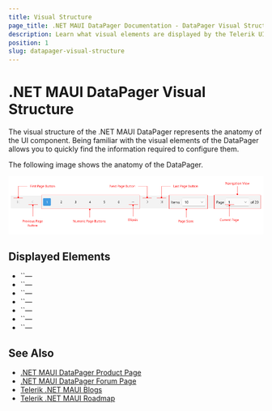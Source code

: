 ```yaml
---
title: Visual Structure
page_title: .NET MAUI DataPager Documentation - DataPager Visual Structure
description: Learn what visual elements are displayed by the Telerik UI for .NET MAUI DataPager, and see how these elements build the visual structure of the control.
position: 1
slug: datapager-visual-structure
---
```


# .NET MAUI DataPager Visual Structure

The visual structure of the .NET MAUI DataPager represents the anatomy of the UI component. Being familiar with the visual elements of the DataPager allows you to quickly find the information required to configure them.

The following image shows the anatomy of the DataPager.

![.NET MAUI DataPager Visual Structure](images/datapager-visual-structure.png "Visual elements of DataPager control")

## Displayed Elements

- ``&mdash;
- ``&mdash;
- ``&mdash;
- ``&mdash;
- ``&mdash;
- ``&mdash;
- ``&mdash;


## See Also

- [.NET MAUI DataPager Product Page](https://www.telerik.com/maui-ui/datapager)
- [.NET MAUI DataPager Forum Page](https://www.telerik.com/forums/maui?tagId=2057)
- [Telerik .NET MAUI Blogs](https://www.telerik.com/blogs/mobile-net-maui)
- [Telerik .NET MAUI Roadmap](https://www.telerik.com/support/whats-new/maui-ui/roadmap)